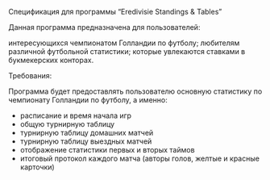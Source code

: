 Спецификация для программы “Eredivisie Standings & Tables”

Данная программа предназначена для пользователей:

интересующихся чемпионатом Голландии по футболу;
любителям различной футбольной статистики;
которые увлекаются ставками в букмекерских конторах.

Требования:

Программа будет предоставлять пользователю основную статистику по чемпионату Голландии по футболу, а именно:
- расписание и время начала игр
- общую турнирную таблицу
- турнирную таблицу домашних матчей
- турнирную таблицу выездных матчей
- отображение статистики первых и вторых таймов
- итоговый протокол каждого матча (авторы голов, желтые и красные карточки)
